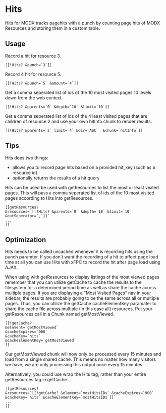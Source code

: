 Hits
====

Hits for MODX tracks pagehits with a punch by counting page hits of MODX Resources and storing them in a custom table.

## Usage
Record a hit for resource 3.

    [[!Hits? &punch=`3`]]

Record 4 hit for resource 5.

    [[!Hits? &punch=`5` &amount=`4`]]

Get a comma seperated list of ids of the 10 most visited pages 10 levels down from the web context.

    [[!Hits? &parents=`0` &depth=`10` &limit=`10`]]

Get a comma seperated list of ids of the 4 least visited pages that are children of resource 2 and use your own hitInfo chunk to render results.

    [[!Hits? &parents=`2` limit=`4` &dir=`ASC`  &chunk=`hitInfo`]]

    
## Tips
Hits does two things:
 * allows you to record page hits based on a provided hit_key (such as a resource id)
 * optionally returns the results of a hit query
 
Hits can be used be used with getResources to list the most or least visited pages. This will pass a comma seperated list of ids of the 10 most visited pages according to Hits into getResources.

    [[getResources?
    &resources=`[[!Hits? &parents=`0` &depth=`10` &limit=`10` &outSeperator=`,`]]`
    ...
    ]]
    
## Optimization
Hits needs to be called uncached whenever it is recording hits using the punch paramter. If you don't want the recording of a hit to affect page load time at all you can use Hits with xFPC to record the hit after page load using AJAX.

When using with getResources to display listings of the most viewed pages remember that you can utilize getCache to cache the results to the filesystem for a determined period time as well as share the cache across multiple pages. If you are displaying a "Most Visited Pages" nav in your sidebar, the results are probably going to be the same across all or multiple pages. Thus, you can utilize the getCache cacheElementKey paramater to share the cache file across multiple (in this case all) resources. Put your getResources call in a Chunk named getMostViewed.

    [[!getCache?
    &element=`getMostViewed`
    &cacheExpires=`900`
    &cacheKey=`hits`
    &cacheElementKey=`getMostViewed`
    ]]
    
Our getMostViewed chunk will now only be processed every 15 minutes and load from a single shared cache. This means no matter how many visitors we have, we are only processing this output once every 15 minutes.

Alternatively, you could use wrap the Hits tag, rather than your entire getResources tag in getCache.

    [[getResources?
    &resources=`[[!getCache? &element=`mostHitsIDs` &cacheExpires=`900` &cacheKey=`hits` &cacheElementKey=`mostHitsIDs`]]`
    ...
    ]]




